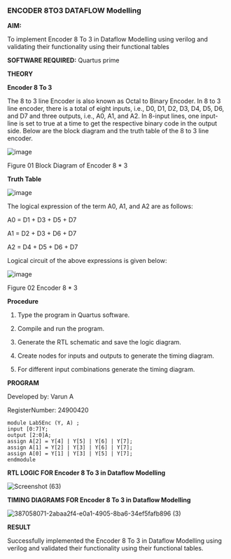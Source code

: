 ### ENCODER 8TO3 DATAFLOW Modelling

**AIM:**

To implement  Encoder 8 To 3 in Dataflow Modelling using verilog and validating their functionality using their functional tables

**SOFTWARE REQUIRED:** Quartus prime

**THEORY**

**Encoder 8 To 3**

The 8 to 3 line Encoder is also known as Octal to Binary Encoder. In 8 to 3 line encoder, there is a total of eight inputs, i.e., D0, D1, D2, D3, D4, D5, D6, and D7 and three outputs, i.e., A0, A1, and A2. In 8-input lines, one input-line is set to true at a time to get the respective binary code in the output side. Below are the block diagram and the truth table of the 8 to 3 line encoder.

![image](https://github.com/naavaneetha/ENCODER8TO3DATAFLOW/assets/154305477/0bc242c1-eb9e-4c47-afe5-30428470efc3)

Figure 01  Block Diagram of Encoder 8 * 3

**Truth Table**

![image](https://github.com/naavaneetha/ENCODER8TO3DATAFLOW/assets/154305477/35496b14-ae6e-4cd1-9abd-d6736b576575)

The logical expression of the term A0, A1, and A2 are as follows:

A0 = D1 + D3 + D5 + D7

A1 = D2 + D3 + D6 + D7

A2 = D4 + D5 + D6 + D7

Logical circuit of the above expressions is given below:

![image](https://github.com/naavaneetha/ENCODER8TO3DATAFLOW/assets/154305477/95acaee6-c873-4c75-89eb-ef09fb158053)

Figure 02  Encoder 8 * 3

**Procedure**

  1. Type the program in Quartus software.

  2. Compile and run the program.

  3. Generate the RTL schematic and save the logic diagram.

  4. Create nodes for inputs and outputs to generate the timing diagram.

  5. For different input combinations generate the timing diagram.

**PROGRAM** 

Developed by: Varun A

RegisterNumber: 24900420

```
module Lab5Enc (Y, A) ;
input [0:7]Y;
output [2:0]A;
assign A[2] = Y[4] | Y[5] | Y[6] | Y[7];
assign A[1] = Y[2] | Y[3] | Y[6] | Y[7];
assign A[0] = Y[1] | Y[3] | Y[5] | Y[7];
endmodule
```

**RTL LOGIC FOR Encoder 8 To 3 in Dataflow Modelling**

![Screenshot (63)](https://github.com/user-attachments/assets/94d9f968-b4d4-4638-9d77-9c866c244717)


**TIMING DIAGRAMS FOR Encoder 8 To 3 in Dataflow Modelling**

![387058071-2abaa2f4-e0a1-4905-8ba6-34ef5fafb896 (3)](https://github.com/user-attachments/assets/1745461e-34de-4d2c-aff6-d8918284771c)


**RESULT**

Successfully implemented the Encoder 8 To 3 in Dataflow Modelling using verilog and validated their functionality using their functional tables.



